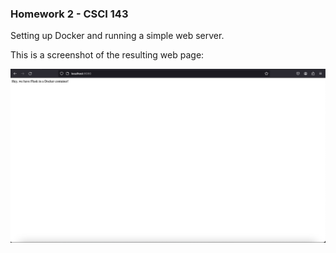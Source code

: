 ### Homework 2 - CSCI 143

Setting up Docker and running a simple web server.

This is a screenshot of the resulting web page:

![screenshot](https://github.com/vitorvavolizza/hw2-csci143/blob/main/screenshot.png)
